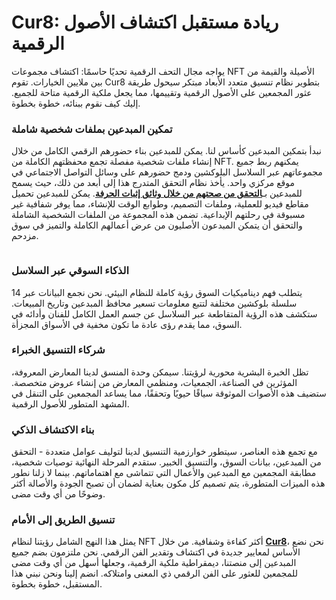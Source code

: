 # Cur8: ريادة مستقبل اكتشاف الأصول الرقمية

يواجه مجال التحف الرقمية تحديًا حاسمًا: اكتشاف مجموعات NFT الأصيلة والقيمة من بين ملايين الخيارات. تقوم Cur8 بتطوير نظام تنسيق متعدد الأبعاد مبتكر سيحول طريقة عثور المجمعين على الأصول الرقمية وتقييمها، مما يجعل ملكية الرقمية متاحة للجميع. إليك كيف نقوم ببنائه، خطوة بخطوة.

### تمكين المبدعين بملفات شخصية شاملة <a href="#ember55" id="ember55"></a>

نبدأ بتمكين المبدعين كأساس لنا. يمكن للمبدعين بناء حضورهم الرقمي الكامل من خلال إنشاء ملفات شخصية مفصلة تجمع محفظتهم الكاملة من NFT. يمكنهم ربط جميع مجموعاتهم عبر السلاسل البلوكشين ودمج حضورهم على وسائل التواصل الاجتماعي في موقع مركزي واحد. يأخذ نظام التحقق المتدرج هذا إلى أبعد من ذلك، حيث يسمح للمبدعين بـ[**التحقق من صحتهم من خلال وثائق إثبات الحرفة**](proof-of-craft-differentiating-art-in-the-age-of-ai.md). يمكن للمبدعين تحميل مقاطع فيديو للعملية، وملفات التصميم، وطوابع الوقت للإنشاء، مما يوفر شفافية غير مسبوقة في رحلتهم الإبداعية. تضمن هذه المجموعة من الملفات الشخصية الشاملة والتحقق أن يتمكن المبدعون الأصليون من عرض أعمالهم الكاملة والتميز في سوق مزدحم.

<figure><img src="../../.gitbook/assets/Screenshot 2024-12-12 at 12.58.58.png" alt=""><figcaption></figcaption></figure>

### الذكاء السوقي عبر السلاسل <a href="#ember57" id="ember57"></a>

يتطلب فهم ديناميكيات السوق رؤية كاملة للنظام البيئي. نحن نجمع البيانات عبر 14 سلسلة بلوكشين مختلفة لتتبع معلومات تسعير محافظ المبدعين وتاريخ المبيعات. ستكشف هذه الرؤية المتقاطعة عبر السلاسل عن جسم العمل الكامل للفنان وأدائه في السوق، مما يقدم رؤى عادة ما تكون مخفية في الأسواق المجزأة.

### شركاء التنسيق الخبراء <a href="#ember59" id="ember59"></a>

تظل الخبرة البشرية محورية لرؤيتنا. سيمكن وحدة المنسق لدينا المعارض المعروفة، المؤثرين في الصناعة، الجمعيات، ومنظمي المعارض من إنشاء عروض متخصصة. ستضيف هذه الأصوات الموثوقة سياقًا حيويًا وتحققًا، مما يساعد المجمعين على التنقل في المشهد المتطور للأصول الرقمية.

### بناء الاكتشاف الذكي <a href="#ember61" id="ember61"></a>

مع تجمع هذه العناصر، سيتطور خوارزمية التنسيق لدينا لتوليف عوامل متعددة - التحقق من المبدعين، بيانات السوق، والتنسيق الخبير. ستقدم المرحلة النهائية توصيات شخصية، مطابقة المجمعين مع المبدعين والأعمال التي تتماشى مع اهتماماتهم. بينما لا زلنا نطور هذه الميزات المتطورة، يتم تصميم كل مكون بعناية لضمان أن تصبح الجودة والأصالة أكثر وضوحًا من أي وقت مضى.

### تنسيق الطريق إلى الأمام <a href="#ember63" id="ember63"></a>

يمثل هذا النهج الشامل رؤيتنا لنظام NFT أكثر كفاءة وشفافية. من خلال [**Cur8**](https://app.cur8.io/home)، نحن نضع الأساس لمعايير جديدة في اكتشاف وتقدير الفن الرقمي. نحن ملتزمون بضم جميع المبدعين إلى منصتنا، ديمقراطية ملكية الرقمية، وجعلها أسهل من أي وقت مضى للمجمعين للعثور على الفن الرقمي ذي المعنى وامتلاكه. انضم إلينا ونحن نبني هذا المستقبل، خطوة بخطوة.